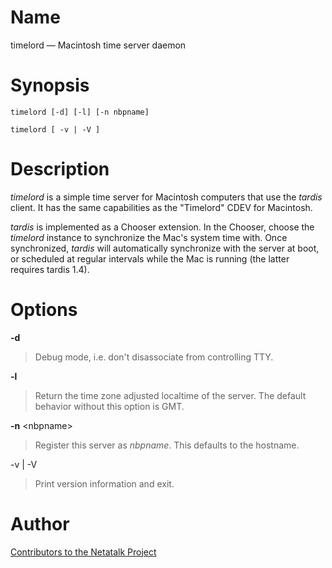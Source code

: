 # Name

timelord — Macintosh time server daemon

# Synopsis

`timelord [-d] [-l] [-n nbpname]`

`timelord [ -v | -V ]`

# Description

*timelord* is a simple time server for Macintosh computers that use the
*tardis* client. It has the same capabilities as the "Timelord" CDEV for
Macintosh.

*tardis* is implemented as a Chooser extension. In the Chooser, choose
the *timelord* instance to synchronize the Mac's system time with. Once
synchronized, *tardis* will automatically synchronize with the server at
boot, or scheduled at regular intervals while the Mac is running (the
latter requires tardis 1.4).

# Options

**-d**

> Debug mode, i.e. don't disassociate from controlling TTY.

**-l**

> Return the time zone adjusted localtime of the server. The default
behavior without this option is GMT.

**-n** <nbpname\>

> Register this server as *nbpname*. This defaults to the hostname.

-v | -V

> Print version information and exit.

# Author

[Contributors to the Netatalk Project](https://netatalk.io/contributors)
